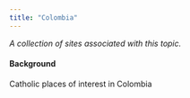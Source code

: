 ```yaml
---
title: "Colombia"
---
```



*A collection of sites associated with this topic.*

#### Background

Catholic places of interest in Colombia


